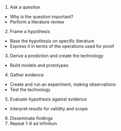 1. Ask a question
  + Why is the question important?
  + Perform a literature review
2. Frame a hypothesis
  + Base the hypothesis on specific literature
  + Express it in terms of the operations used for proof
3. Derive a prediction and create the technology
  + Build models and prototypes
4. Gather evidence
  + Create and run an experiment, making observations
  + Test the technology
5. Evaluate hypothesis against evidence
  + Interpret results for validity and scope
6. Disseminate findings
7. Repeat 1-6 ad infinitum
